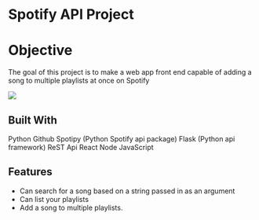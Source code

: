 
# Spotify API Project

# Objective
The goal of this project is to make a web app front end capable of adding a song to multiple playlists at once on Spotify

<img src="https://media.tenor.com/Yg9cr-N09a4AAAAM/music.gif"/>

## Built With
  Python
  Github
  Spotipy (Python Spotify api package)
  Flask (Python api framework)
  ReST Api
  React
  Node
  JavaScript
  
## Features
* Can search for a song based on a string passed in as an argument
* Can list your playlists
* Add a song to multiple playlists. 




